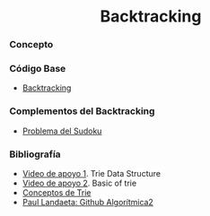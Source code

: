 <h1 align="center"> Backtracking </h1>

### Concepto 



### Código Base
- [Backtracking](https://github.com/PabloAcker/Algoritmica/blob/main/Cap1%20Estructura%20de%20Datos/Trie/trieArray.cpp)

### Complementos del Backtracking
- [Problema del Sudoku]()

### Bibliografía
- [Video de apoyo 1](https://www.youtube.com/watch?v=AXjmTQ8LEoI&t=1s). Trie Data Structure
- [Video de apoyo 2](https://www.youtube.com/watch?v=6PX6wqDQE20). Basic of trie
- [Conceptos de Trie](https://oiaunlam.wordpress.com/2016/05/02/trie/)
- [Paul Landaeta: Github Algorítmica2](https://github.com/PaulLandaeta/algoritmica2/tree/master/contenido/Estructura_de_datos/trie)
